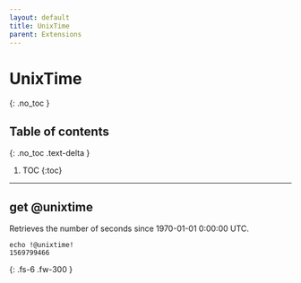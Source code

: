 ```yaml
---
layout: default
title: UnixTime
parent: Extensions
---
```


# UnixTime
{: .no_toc }

## Table of contents
{: .no_toc .text-delta }

1. TOC
{:toc}

---

## get @unixtime
Retrieves the number of seconds since 1970-01-01 0:00:00 UTC.

```
echo !@unixtime!
1569799466
```

{: .fs-6 .fw-300 }
